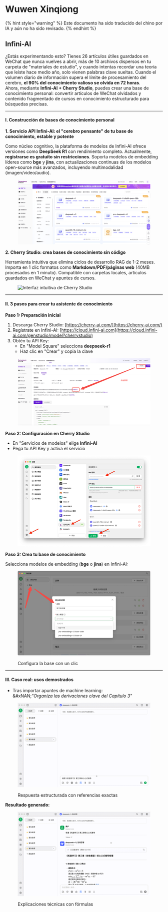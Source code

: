 # Wuwen Xinqiong

{% hint style="warning" %}
Este documento ha sido traducido del chino por IA y aún no ha sido revisado.
{% endhint %}

## Infini-AI

¿Estás experimentando esto? Tienes 26 artículos útiles guardados en WeChat que nunca vuelves a abrir, más de 10 archivos dispersos en tu carpeta de "materiales de estudio", y cuando intentas recordar una teoría que leíste hace medio año, solo vienen palabras clave sueltas. Cuando el volumen diario de información supera el límite de procesamiento del cerebro, **el 90% del conocimiento valioso se olvida en 72 horas**.\
Ahora, mediante **Infini-AI + Cherry Studio**, puedes crear una base de conocimiento personal: convertir artículos de WeChat olvidados y contenido fragmentado de cursos en conocimiento estructurado para búsquedas precisas.

***

#### I. Construcción de bases de conocimiento personal

**1. Servicio API Infini-AI: el "cerebro pensante" de tu base de conocimiento, estable y potente**

Como núcleo cognitivo, la plataforma de modelos de Infini-AI ofrece versiones como **DeepSeek R1** con rendimiento completo. Actualmente, **registrarse es gratuito sin restricciones**. Soporta modelos de embedding líderes como **bge** y **jina**, con actualizaciones continuas de los modelos open-source más avanzados, incluyendo multimodalidad (imagen/video/audio).

<figure><img src="../../.gitbook/assets/1280X1280 (1) (1).PNG" alt=""><figcaption></figcaption></figure>

**2. Cherry Studio: crea bases de conocimiento sin código**

Herramienta intuitiva que elimina ciclos de desarrollo RAG de 1-2 meses. Importa en 1 clic formatos como **Markdown/PDF/páginas web** (40MB procesados en 1 minuto). Compatible con carpetas locales, artículos guardados en WeChat y apuntes de cursos.

<figure><img src="../../.gitbook/assets/zero-code.gif" alt="Interfaz intuitiva de Cherry Studio"><figcaption></figcaption></figure>

***

#### II. 3 pasos para crear tu asistente de conocimiento

**Paso 1: Preparación inicial**

1. Descarga Cherry Studio: [https://cherry-ai.com/](https://cherry-ai.com/)
2. Regístrate en Infini-AI: [https://cloud.infini-ai.com](https://cloud.infini-ai.com/genstudio/model?cherrystudio)
3. Obtén tu API Key:
   * En "Model Square" selecciona **deepseek-r1**
   * Haz clic en "Crear" y copia la clave

<figure><img src="../../.gitbook/assets/output (1).png" alt="Obtención de API Key"><figcaption></figcaption></figure>

**Paso 2: Configuración en Cherry Studio**

* En "Servicios de modelos" elige **Infini-AI**
* Pega tu API Key y activa el servicio

<figure><img src="../../.gitbook/assets/1280X1280 (2) (1).png" alt="Configuración del servicio de modelos"><figcaption></figcaption></figure>

**Paso 3: Crea tu base de conocimiento**

Selecciona modelos de embedding (**bge** o **jina**) en Infini-AI:

<figure><img src="../../.gitbook/assets/1 (1).png" alt="Selección de modelos de embedding"><figcaption><p>Configura la base con un clic</p></figcaption></figure>

***

#### III. Caso real: usos demostrados

* Tras importar apuntes de machine learning:\
  &#xNAN;_"Organiza las derivaciones clave del Capítulo 3"_

<figure><img src="../../.gitbook/assets/6bbdbd0d-5db4-4440-b840-3bb3f422b831.gif" alt="Consulta de ejemplo"><figcaption><p>Respuesta estructurada con referencias exactas</p></figcaption></figure>

**Resultado generado:**

<figure><img src="../../.gitbook/assets/3.gif" alt="Resultado de derivaciones matemáticas"><figcaption><p>Explicaciones técnicas con fórmulas</p></figcaption></figure>
